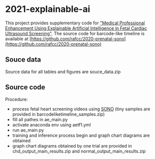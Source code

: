 # 2021-explainable-ai
This project provides supplementary code for ["Medical Professional Enhancement Using Explainable Artificial Intelligence in Fetal Cardiac Ultrasound Screening"](https://www.mdpi.com/2227-9059/10/3/551).
The source code for barcode-like timeline is available at [https://github.com/rafcc/2020-prenatal-sono](https://github.com/rafcc/2020-prenatal-sono) 

## Souce data
Source data for all tables and figures are souce_data.zip

## Source code
Procedure:
- process fetal heart screening videos using [SONO](https://www.mdpi.com/2076-3417/11/1/371) (tiny samples are provided in barcodeliketimeline_samples.zip)
- fill all pathes in ae_main.py    
- activate anaconda env using aetf1.yml  
- run ae_main.py    
- training and inference process begin and graph chart diagrams are obtained
- graph chart diagrams obtained by one trial are provided in chd_output_main_results.zip and normal_output_main_results.zip
